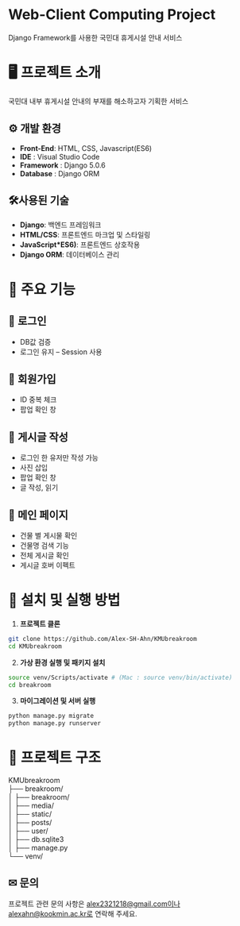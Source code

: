 # Web-Client Computing Project
Django Framework를 사용한 국민대 휴게시설 안내 서비스

# 🖥️ 프로젝트 소개
국민대 내부 휴게시설 안내의 부재를 해소하고자 기획한 서비스
<br>

## ⚙️ 개발 환경
- **Front-End**: HTML, CSS, Javascript(ES6)
- **IDE** : Visual Studio Code
- **Framework** : Django 5.0.6
- **Database** : Django ORM

## 🛠사용된 기술
- **Django**: 백엔드 프레임워크
- **HTML/CSS**: 프론트엔드 마크업 및 스타일링
- **JavaScript*ES6)**: 프론트엔드 상호작용
- **Django ORM**: 데이터베이스 관리

# 📌 주요 기능
## 👤 로그인
- DB값 검증
- 로그인 유지 – Session 사용
## 🔑 회원가입 
- ID 중복 체크
- 팝업 확인 창
## 📝 게시글 작성
- 로그인 한 유저만 작성 가능
- 사진 삽입
- 팝업 확인 창
- 글 작성, 읽기
## 📃 메인 페이지 
- 건물 별 게시물 확인
- 건물명 검색 기능
- 전체 게시글 확인
- 게시글 호버 이펙트

# 🚀 설치 및 실행 방법
1. **프로젝트 클론**  
```bash  
git clone https://github.com/Alex-SH-Ahn/KMUbreakroom  
cd KMUbreakroom  
```  
2. **가상 환경 실행 및 패키지 설치**  
``` bash  
source venv/Scripts/activate # (Mac : source venv/bin/activate)  
cd breakroom  
```  
3. **마이그레이션 및 서버 실행**  
``` bash  
python manage.py migrate  
python manage.py runserver  
```  

# 📁 프로젝트 구조
KMUbreakroom <br>
├── breakroom/ <br>
│ ├── breakroom/ <br>
│ ├── media/ <br>
│ ├── static/ <br>
│ ├── posts/ <br>
│ ├── user/ <br>
│ ├── db.sqlite3 <br>
│ ├── manage.py <br>
└── venv/ <br>

## ✉ 문의
프로젝트 관련 문의 사항은 alex2321218@gmail.com이나 alexahn@kookmin.ac.kr로 연락해 주세요.
